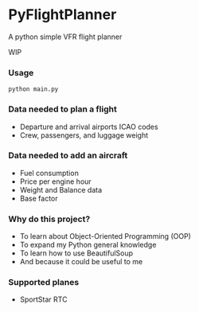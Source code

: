 # PyFlightPlanner

A python simple VFR flight planner

WIP
### Usage

`python main.py`

### Data needed to plan a flight

- Departure and arrival airports ICAO codes
- Crew, passengers, and luggage weight

### Data needed to add an aircraft

- Fuel consumption
- Price per engine hour
- Weight and Balance data
- Base factor

### Why do this project?

- To learn about Object-Oriented Programming (OOP)
- To expand my Python general knowledge
- To learn how to use BeautifulSoup
- And because it could be useful to me

### Supported planes

- SportStar RTC
